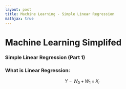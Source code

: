 ```yaml
---
layout: post
title: Machine Learning - Simple Linear Regression
mathjax: true
---
```


# Machine Learning Simplifed
### Simple Linear Regression (Part 1) 


### What is Linear Regression:

$$Y = W_0 + W_1 \times X_i$$